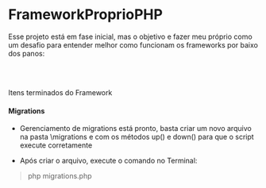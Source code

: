 # FrameworkProprioPHP

Esse projeto está em fase inicial, mas o objetivo e fazer meu próprio como um desafio para entender melhor como funcionam os frameworks por baixo dos panos:

<br />
<br />

Itens terminados do Framework

<h4>Migrations</h4>

- Gerenciamento de migrations está pronto, basta criar um novo arquivo na pasta \migrations e com os métodos up() e down() para que o script execute corretamente

- Após criar o arquivo, execute o comando no Terminal:
> php migrations.php
